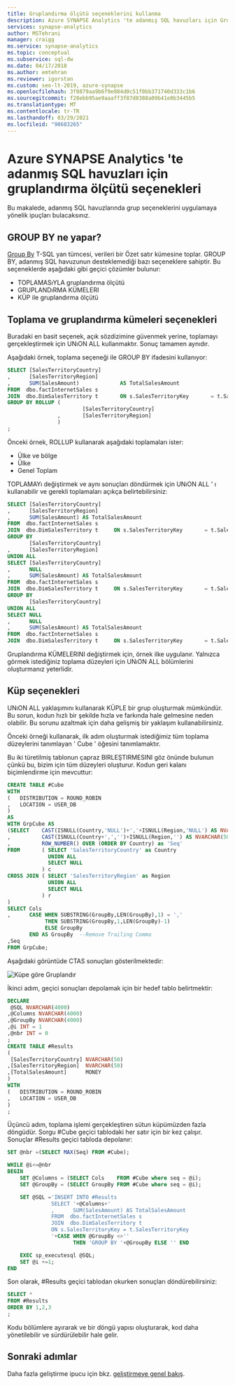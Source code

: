 ```yaml
---
title: Gruplandırma ölçütü seçeneklerini kullanma
description: Azure SYNAPSE Analytics 'te adanmış SQL havuzları için Grup seçeneklerini uygulamaya yönelik ipuçları.
services: synapse-analytics
author: MSTehrani
manager: craigg
ms.service: synapse-analytics
ms.topic: conceptual
ms.subservice: sql-dw
ms.date: 04/17/2018
ms.author: emtehran
ms.reviewer: igorstan
ms.custom: seo-lt-2019, azure-synapse
ms.openlocfilehash: 3f0879aa9b6f9e084d0c51f0bb371740d333c1b6
ms.sourcegitcommit: f28ebb95ae9aaaff3f87d8388a09b41e0b3445b5
ms.translationtype: MT
ms.contentlocale: tr-TR
ms.lasthandoff: 03/29/2021
ms.locfileid: "98683265"
---
```

# <a name="group-by-options-for-dedicated-sql-pools-in-azure-synapse-analytics"></a>Azure SYNAPSE Analytics 'te adanmış SQL havuzları için gruplandırma ölçütü seçenekleri

Bu makalede, adanmış SQL havuzlarında grup seçeneklerini uygulamaya yönelik ipuçları bulacaksınız.

## <a name="what-does-group-by-do"></a>GROUP BY ne yapar?

[Group By](/sql/t-sql/queries/select-group-by-transact-sql?toc=/azure/synapse-analytics/sql-data-warehouse/toc.json&bc=/azure/synapse-analytics/sql-data-warehouse/breadcrumb/toc.json&view=azure-sqldw-latest&preserve-view=true) T-SQL yan tümcesi, verileri bir Özet satır kümesine toplar. GROUP BY, adanmış SQL havuzunun desteklemediği bazı seçeneklere sahiptir. Bu seçeneklerde aşağıdaki gibi geçici çözümler bulunur:

* TOPLAMASıYLA gruplandırma ölçütü
* GRUPLANDıRMA KÜMELERI
* KÜP ile gruplandırma ölçütü

## <a name="rollup-and-grouping-sets-options"></a>Toplama ve gruplandırma kümeleri seçenekleri

Buradaki en basit seçenek, açık sözdizimine güvenmek yerine, toplamayı gerçekleştirmek için UNıON ALL kullanmaktır. Sonuç tamamen aynıdır.

Aşağıdaki örnek, toplama seçeneği ile GROUP BY ifadesini kullanıyor:

```sql
SELECT [SalesTerritoryCountry]
,      [SalesTerritoryRegion]
,      SUM(SalesAmount)             AS TotalSalesAmount
FROM  dbo.factInternetSales s
JOIN  dbo.DimSalesTerritory t       ON s.SalesTerritoryKey       = t.SalesTerritoryKey
GROUP BY ROLLUP (
                        [SalesTerritoryCountry]
                ,       [SalesTerritoryRegion]
                )
;
```

Önceki örnek, ROLLUP kullanarak aşağıdaki toplamaları ister:

* Ülke ve bölge
* Ülke
* Genel Toplam

TOPLAMAYı değiştirmek ve aynı sonuçları döndürmek için UNıON ALL ' ı kullanabilir ve gerekli toplamaları açıkça belirtebilirsiniz:

```sql
SELECT [SalesTerritoryCountry]
,      [SalesTerritoryRegion]
,      SUM(SalesAmount) AS TotalSalesAmount
FROM  dbo.factInternetSales s
JOIN  dbo.DimSalesTerritory t     ON s.SalesTerritoryKey       = t.SalesTerritoryKey
GROUP BY
       [SalesTerritoryCountry]
,      [SalesTerritoryRegion]
UNION ALL
SELECT [SalesTerritoryCountry]
,      NULL
,      SUM(SalesAmount) AS TotalSalesAmount
FROM  dbo.factInternetSales s
JOIN  dbo.DimSalesTerritory t     ON s.SalesTerritoryKey       = t.SalesTerritoryKey
GROUP BY
       [SalesTerritoryCountry]
UNION ALL
SELECT NULL
,      NULL
,      SUM(SalesAmount) AS TotalSalesAmount
FROM  dbo.factInternetSales s
JOIN  dbo.DimSalesTerritory t     ON s.SalesTerritoryKey       = t.SalesTerritoryKey;
```

Gruplandırma KÜMELERINI değiştirmek için, örnek ilke uygulanır. Yalnızca görmek istediğiniz toplama düzeyleri için UNıON ALL bölümlerini oluşturmanız yeterlidir.

## <a name="cube-options"></a>Küp seçenekleri

UNıON ALL yaklaşımını kullanarak KÜPLE bir grup oluşturmak mümkündür. Bu sorun, kodun hızlı bir şekilde hızla ve farkında hale gelmesine neden olabilir. Bu sorunu azaltmak için daha gelişmiş bir yaklaşım kullanabilirsiniz.

Önceki örneği kullanarak, ilk adım oluşturmak istediğimiz tüm toplama düzeylerini tanımlayan ' Cube ' öğesini tanımlamaktır.

Bu iki türetilmiş tablonun çapraz BIRLEŞTIRMESINI göz önünde bulunun çünkü bu, bizim için tüm düzeyleri oluşturur. Kodun geri kalanı biçimlendirme için mevcuttur:

```sql
CREATE TABLE #Cube
WITH
(   DISTRIBUTION = ROUND_ROBIN
,   LOCATION = USER_DB
)
AS
WITH GrpCube AS
(SELECT    CAST(ISNULL(Country,'NULL')+','+ISNULL(Region,'NULL') AS NVARCHAR(50)) as 'Cols'
,          CAST(ISNULL(Country+',','')+ISNULL(Region,'') AS NVARCHAR(50))  as 'GroupBy'
,          ROW_NUMBER() OVER (ORDER BY Country) as 'Seq'
FROM       ( SELECT 'SalesTerritoryCountry' as Country
             UNION ALL
             SELECT NULL
           ) c
CROSS JOIN ( SELECT 'SalesTerritoryRegion' as Region
             UNION ALL
             SELECT NULL
           ) r
)
SELECT Cols
,      CASE WHEN SUBSTRING(GroupBy,LEN(GroupBy),1) = ','
            THEN SUBSTRING(GroupBy,1,LEN(GroupBy)-1)
            ELSE GroupBy
       END AS GroupBy  --Remove Trailing Comma
,Seq
FROM GrpCube;
```

Aşağıdaki görüntüde CTAS sonuçları gösterilmektedir:

![Küpe göre Gruplandır](./media/sql-data-warehouse-develop-group-by-options/sql-data-warehouse-develop-group-by-cube.png)

İkinci adım, geçici sonuçları depolamak için bir hedef tablo belirtmektir:

```sql
DECLARE
 @SQL NVARCHAR(4000)
,@Columns NVARCHAR(4000)
,@GroupBy NVARCHAR(4000)
,@i INT = 1
,@nbr INT = 0
;
CREATE TABLE #Results
(
 [SalesTerritoryCountry] NVARCHAR(50)
,[SalesTerritoryRegion]  NVARCHAR(50)
,[TotalSalesAmount]      MONEY
)
WITH
(   DISTRIBUTION = ROUND_ROBIN
,   LOCATION = USER_DB
)
;
```

Üçüncü adım, toplama işlemi gerçekleştiren sütun küpümüzden fazla döngüdür. Sorgu #Cube geçici tablodaki her satır için bir kez çalışır. Sonuçlar #Results geçici tabloda depolanır:

```sql
SET @nbr =(SELECT MAX(Seq) FROM #Cube);

WHILE @i<=@nbr
BEGIN
    SET @Columns = (SELECT Cols    FROM #Cube where seq = @i);
    SET @GroupBy = (SELECT GroupBy FROM #Cube where seq = @i);

    SET @SQL ='INSERT INTO #Results
              SELECT '+@Columns+'
              ,      SUM(SalesAmount) AS TotalSalesAmount
              FROM  dbo.factInternetSales s
              JOIN  dbo.DimSalesTerritory t  
              ON s.SalesTerritoryKey = t.SalesTerritoryKey
              '+CASE WHEN @GroupBy <>''
                     THEN 'GROUP BY '+@GroupBy ELSE '' END

    EXEC sp_executesql @SQL;
    SET @i +=1;
END
```

Son olarak, #Results geçici tablodan okurken sonuçları döndürebilirsiniz:

```sql
SELECT *
FROM #Results
ORDER BY 1,2,3
;
```

Kodu bölümlere ayırarak ve bir döngü yapısı oluşturarak, kod daha yönetilebilir ve sürdürülebilir hale gelir.

## <a name="next-steps"></a>Sonraki adımlar

Daha fazla geliştirme ipucu için bkz. [geliştirmeye genel bakış](sql-data-warehouse-overview-develop.md).
